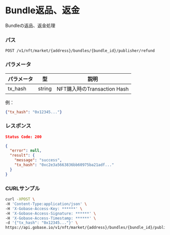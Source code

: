 # Bundle返品、返金

Bundleの返品、返金処理

### パス
```
POST /v1/nft/market/{address}/bundles/{bundle_id}/publisher/refund
```

### パラメータ

|  パラメータ    |  型              | 説明                          |
| ------------ | ---------------- | ---------------------------- |
|  tx_hash     |  string          | NFT購入時のTransaction Hash   |

例：
```json
{"tx_hash": "0x12345..."}
```

### レスポンス
```json
Status Code: 200

{
  "error": null,
  "result": {
    "message": "success",
    "tx_hash": "0xc2e3a5663836bb60975ba21adf..."
  }
}
```

### CURLサンプル
```bash
curl -XPOST \
-H 'Content-Type:application/json' \
-H 'X-Gobase-Access-Key: ******' \
-H 'X-Gobase-Access-Signature: ******' \
-H 'X-Gobase-Access-Timestamp: ******' \
-d '{"tx_hash": "0x12345..."}' \
https://api.gobase.io/v1/nft/market/{address}/bundles/{bundle_id}/publisher/refund
```
